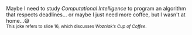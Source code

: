 Maybe I need to study *Computational Intelligence* to program an algorithm that respects deadlines... or maybe I just need more coffee, but I wasn't at home...😅 <br/>
<sub>This joke refers to slide 16, which discusses *Wozniak’s Cup of Coffee*.</sub>
